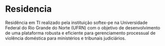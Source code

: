 # Residencia
Residência em TI realizado pela instituição softex-pe na Universidade Federal do Rio Grande do Norte (UFRN) com o objetivo de desenvolvimento de uma plataforma robusta e eficiente para gerenciamento processual de violência doméstica para ministérios e tribunais judiciários.
